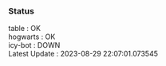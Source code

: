 ### Status


table : OK  
hogwarts : OK  
icy-bot : DOWN  
Latest Update : 2023-08-29 22:07:01.073545
